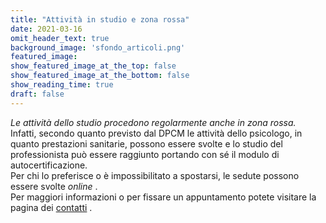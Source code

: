 ```yaml
---
title: "Attività in studio e zona rossa"
date: 2021-03-16
omit_header_text: true
background_image: 'sfondo_articoli.png'
featured_image: 
show_featured_image_at_the_top: false
show_featured_image_at_the_bottom: false
show_reading_time: true
draft: false
---
```


_Le attività dello studio procedono regolarmente anche in zona rossa._  
Infatti, secondo quanto previsto dal DPCM le attività dello psicologo, in
quanto prestazioni sanitarie, possono essere svolte e lo studio del
professionista può essere raggiunto portando con sé il modulo di
autocertificazione.  
Per chi lo preferisce o è impossibilitato a spostarsi, le sedute possono
essere svolte _online_ .  
Per maggiori informazioni o per fissare un appuntamento potete visitare la pagina dei [contatti](/contatti) .

